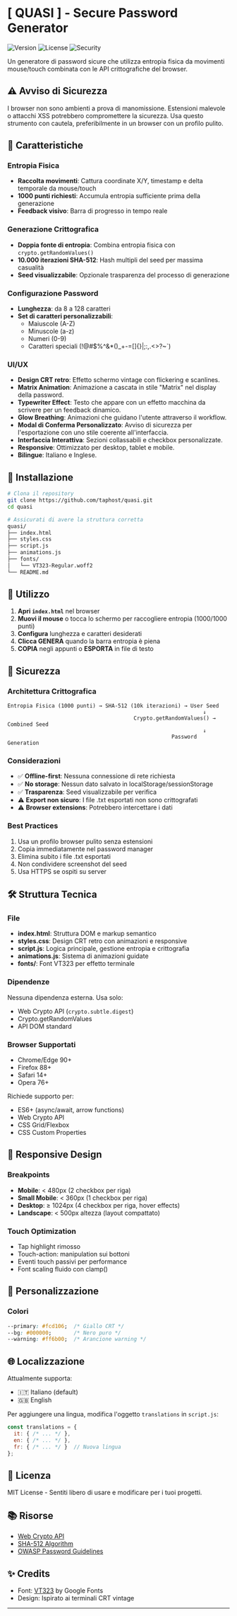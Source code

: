 # [ QUASI ] - Secure Password Generator

![Version](https://img.shields.io/badge/version-1.0.0-yellow.svg)
![License](https://img.shields.io/badge/license-MIT-yellow.svg)
![Security](https://img.shields.io/badge/security-cryptographic-orange.svg)

Un generatore di password sicure che utilizza entropia fisica da movimenti mouse/touch combinata con le API crittografiche del browser.

## ⚠️ Avviso di Sicurezza

I browser non sono ambienti a prova di manomissione. Estensioni malevole o attacchi XSS potrebbero compromettere la sicurezza. Usa questo strumento con cautela, preferibilmente in un browser con un profilo pulito.

## 🎯 Caratteristiche

### Entropia Fisica
- **Raccolta movimenti**: Cattura coordinate X/Y, timestamp e delta temporale da mouse/touch
- **1000 punti richiesti**: Accumula entropia sufficiente prima della generazione
- **Feedback visivo**: Barra di progresso in tempo reale

### Generazione Crittografica
- **Doppia fonte di entropia**: Combina entropia fisica con `crypto.getRandomValues()`
- **10.000 iterazioni SHA-512**: Hash multipli del seed per massima casualità
- **Seed visualizzabile**: Opzionale trasparenza del processo di generazione

### Configurazione Password
- **Lunghezza**: da 8 a 128 caratteri
- **Set di caratteri personalizzabili**:
  - Maiuscole (A-Z)
  - Minuscole (a-z)
  - Numeri (0-9)
  - Caratteri speciali (!@#$%^&*()_+-=[]{}|;:,.<>?~`)

### UI/UX
- **Design CRT retro**: Effetto schermo vintage con flickering e scanlines.
- **Matrix Animation**: Animazione a cascata in stile "Matrix" nel display della password.
- **Typewriter Effect**: Testo che appare con un effetto macchina da scrivere per un feedback dinamico.
- **Glow Breathing**: Animazioni che guidano l'utente attraverso il workflow.
- **Modal di Conferma Personalizzato**: Avviso di sicurezza per l'esportazione con uno stile coerente all'interfaccia.
- **Interfaccia Interattiva**: Sezioni collassabili e checkbox personalizzate.
- **Responsive**: Ottimizzato per desktop, tablet e mobile.
- **Bilingue**: Italiano e Inglese.

## 🚀 Installazione

```bash
# Clona il repository
git clone https://github.com/taphost/quasi.git
cd quasi

# Assicurati di avere la struttura corretta
quasi/
├── index.html
├── styles.css
├── script.js
├── animations.js
├── fonts/
│   └── VT323-Regular.woff2
└── README.md
```

## 📖 Utilizzo

1. **Apri `index.html`** nel browser
2. **Muovi il mouse** o tocca lo schermo per raccogliere entropia (1000/1000 punti)
3. **Configura** lunghezza e caratteri desiderati
4. **Clicca GENERA** quando la barra entropia è piena
5. **COPIA** negli appunti o **ESPORTA** in file di testo

## 🔐 Sicurezza

### Architettura Crittografica

```
Entropia Fisica (1000 punti) → SHA-512 (10k iterazioni) → User Seed
                                                              ↓
                                        Crypto.getRandomValues() → Combined Seed
                                                              ↓
                                                    Password Generation
```

### Considerazioni

- ✅ **Offline-first**: Nessuna connessione di rete richiesta
- ✅ **No storage**: Nessun dato salvato in localStorage/sessionStorage
- ✅ **Trasparenza**: Seed visualizzabile per verifica
- ⚠️ **Export non sicuro**: I file .txt esportati non sono crittografati
- ⚠️ **Browser extensions**: Potrebbero intercettare i dati

### Best Practices

1. Usa un profilo browser pulito senza estensioni
2. Copia immediatamente nel password manager
3. Elimina subito i file .txt esportati
4. Non condividere screenshot del seed
5. Usa HTTPS se ospiti su server

## 🛠️ Struttura Tecnica

### File

- **index.html**: Struttura DOM e markup semantico
- **styles.css**: Design CRT retro con animazioni e responsive
- **script.js**: Logica principale, gestione entropia e crittografia
- **animations.js**: Sistema di animazioni guidate
- **fonts/**: Font VT323 per effetto terminale

### Dipendenze

Nessuna dipendenza esterna. Usa solo:
- Web Crypto API (`crypto.subtle.digest`)
- Crypto.getRandomValues
- API DOM standard

### Browser Supportati

- Chrome/Edge 90+
- Firefox 88+
- Safari 14+
- Opera 76+

Richiede supporto per:
- ES6+ (async/await, arrow functions)
- Web Crypto API
- CSS Grid/Flexbox
- CSS Custom Properties

## 📱 Responsive Design

### Breakpoints

- **Mobile**: < 480px (2 checkbox per riga)
- **Small Mobile**: < 360px (1 checkbox per riga)
- **Desktop**: ≥ 1024px (4 checkbox per riga, hover effects)
- **Landscape**: < 500px altezza (layout compattato)

### Touch Optimization

- Tap highlight rimosso
- Touch-action: manipulation sui bottoni
- Eventi touch passivi per performance
- Font scaling fluido con clamp()

## 🎨 Personalizzazione

### Colori

```css
--primary: #fcd106;  /* Giallo CRT */
--bg: #000000;       /* Nero puro */
--warning: #ff6b00;  /* Arancione warning */
```

## 🌐 Localizzazione

Attualmente supporta:
- 🇮🇹 Italiano (default)
- 🇬🇧 English

Per aggiungere una lingua, modifica l'oggetto `translations` in `script.js`:

```javascript
const translations = {
  it: { /* ... */ },
  en: { /* ... */ },
  fr: { /* ... */ }  // Nuova lingua
};
```

## 📄 Licenza

MIT License - Sentiti libero di usare e modificare per i tuoi progetti.

## 📚 Risorse

- [Web Crypto API](https://developer.mozilla.org/en-US/docs/Web/API/Web_Crypto_API)
- [SHA-512 Algorithm](https://en.wikipedia.org/wiki/SHA-2)
- [OWASP Password Guidelines](https://cheatsheetseries.owasp.org/cheatsheets/Authentication_Cheat_Sheet.html)

## ✨ Credits

- Font: [VT323](https://fonts.google.com/specimen/VT323) by Google Fonts
- Design: Ispirato ai terminali CRT vintage

---
